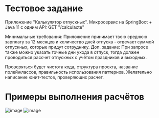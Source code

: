 # Тестовое задание
Приложение "Калькулятор отпускных".
Микросервис на SpringBoot + Java 11 c одним API:
GET "/calculacte"

Минимальные требования: Приложение принимает твою среднюю зарплату за 12 месяцев и количество дней отпуска - отвечает суммой отпускных, которые придут сотруднику.
Доп. задание: При запросе также можно указать точные дни ухода в отпуск, тогда должен проводиться рассчет отпускных с учётом праздников и выходных.

Проверяться будет чистота кода, структура проекта, название полей\классов, правильность использования паттернов. Желательно написание юнит-тестов, проверяющих расчет.

# Примеры выполнения расчётов
![image](https://github.com/karapuzz14/PaymentCalculator/assets/149368028/40a8062c-0309-45a1-832c-fbec3cd7fb9e)
![image](https://github.com/karapuzz14/PaymentCalculator/assets/149368028/2d26b86c-098a-4c5d-94a2-1b9343f11059)

